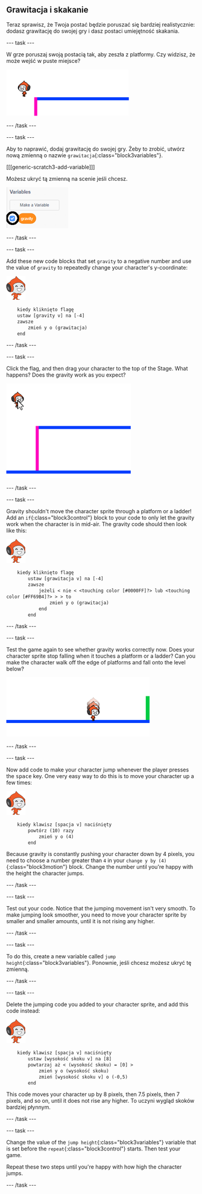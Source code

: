 ## Grawitacja i skakanie

Teraz sprawisz, że Twoja postać będzie poruszać się bardziej realistycznie: dodasz grawitację do swojej gry i dasz postaci umiejętność skakania.

\--- task \---

W grze poruszaj swoją postacią tak, aby zeszła z platformy. Czy widzisz, że może wejść w puste miejsce?

![zrzut ekranu](images/dodge-no-gravity.png)

\--- /task \---

\--- task \---

Aby to naprawić, dodaj grawitację do swojej gry. Żeby to zrobić, utwórz nową zmienną o nazwie `grawitacja`{:class="block3variables"}.

[[[generic-scratch3-add-variable]]]

Możesz ukryć tą zmienną na scenie jeśli chcesz.

![zrzut ekranu](images/dodge-gravity-annotated.png)

\--- /task \---

\--- task \---

Add these new code blocks that set `gravity` to a negative number and use the value of `gravity` to repeatedly change your character's y-coordinate:

![pico walking sprite](images/pico_walking_sprite.png)

```blocks3
    kiedy kliknięto flagę
    ustaw [gravity v] na [-4]
    zawsze
        zmień y o (grawitacja)
    end
```

\--- /task \---

\--- task \---

Click the flag, and then drag your character to the top of the Stage. What happens? Does the gravity work as you expect?

![zrzut ekranu](images/dodge-gravity-drag.png)

\--- /task \---

\--- task \---

Gravity shouldn't move the character sprite through a platform or a ladder! Add an `if`{:class="block3control"} block to your code to only let the gravity work when the character is in mid-air. The gravity code should then look like this:

![pico walking sprite](images/pico_walking_sprite.png)

```blocks3
    kiedy kliknięto flagę
        ustaw [grawitacja v] na [-4]
        zawsze
            jeżeli < nie < <touching color [#0000FF]?> lub <touching color [#FF69B4]?> > > to
                zmień y o (grawitacja)
            end
        end
```

\--- /task \---

\--- task \---

Test the game again to see whether gravity works correctly now. Does your character sprite stop falling when it touches a platform or a ladder? Can you make the character walk off the edge of platforms and fall onto the level below?

![zrzut ekranu](images/dodge-gravity-test.png)

\--- /task \---

\--- task \---

Now add code to make your character jump whenever the player presses the <kbd>space</kbd> key. One very easy way to do this is to move your character up a few times:

![pico walking sprite](images/pico_walking_sprite.png)

```blocks3
    kiedy klawisz [spacja v] naciśnięty
        powtórz (10) razy
            zmień y o (4)
        end
```

Because gravity is constantly pushing your character down by 4 pixels, you need to choose a number greater than `4` in your `change y by (4)`{:class="block3motion"} block. Change the number until you're happy with the height the character jumps.

\--- /task \---

\--- task \---

Test out your code. Notice that the jumping movement isn't very smooth. To make jumping look smoother, you need to move your character sprite by smaller and smaller amounts, until it is not rising any higher.

\--- /task \---

\--- task \---

To do this, create a new variable called `jump height`{:class="block3variables"}. Ponownie, jeśli chcesz możesz ukryć tę zmienną.

\--- /task \---

\--- task \---

Delete the jumping code you added to your character sprite, and add this code instead:

![pico walking sprite](images/pico_walking_sprite.png)

```blocks3
    kiedy klawisz [spacja v] naciśnięty
        ustaw [wysokość skoku v] na [8]
        powtarzaj aż < (wysokość skoku) = [0] >
            zmień y o (wysokość skoku)
            zmień [wysokość skoku v] o (-0,5)
        end
```

This code moves your character up by 8 pixels, then 7.5 pixels, then 7 pixels, and so on, until it does not rise any higher. To uczyni wygląd skoków bardziej płynnym.

\--- /task \---

\--- task \---

Change the value of the `jump height`{:class="block3variables"} variable that is set before the `repeat`{:class="block3control"} starts. Then test your game.

Repeat these two steps until you're happy with how high the character jumps.

\--- /task \---